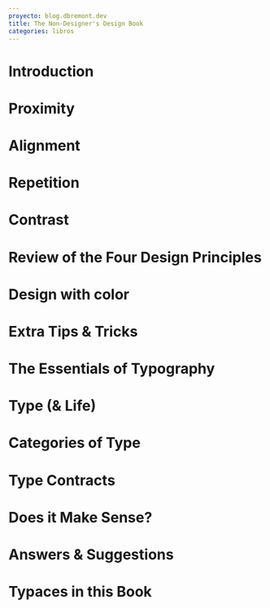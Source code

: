 ```yaml
---
proyecto: blog.dbremont.dev
title: The Non-Designer's Design Book
categories: libros
---
```


<!--more-->

# Introduction
# Proximity
# Alignment
# Repetition
# Contrast
# Review of the Four Design Principles
# Design with color
# Extra Tips & Tricks
# The Essentials of Typography
# Type (& Life)
# Categories of Type
# Type Contracts
# Does it Make Sense?
# Answers & Suggestions
# Typaces in this Book